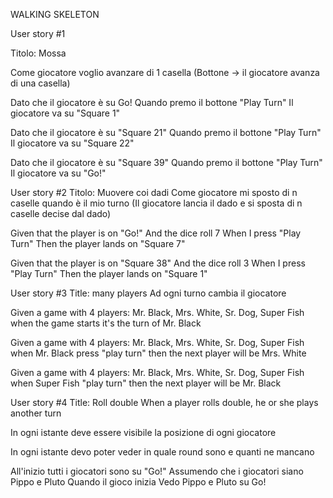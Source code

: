 
  WALKING SKELETON

User story #1

Titolo: Mossa

Come giocatore voglio avanzare di 1 casella
  (Bottone -> il giocatore avanza di una casella)

  Dato che il giocatore è su Go!
  Quando premo il bottone "Play Turn"
  Il giocatore va su "Square 1"

  Dato che il giocatore è su "Square 21"
  Quando premo il bottone "Play Turn"
  Il giocatore va su "Square 22"

  Dato che il giocatore è su "Square 39"
  Quando premo il bottone "Play Turn"
  Il giocatore va su "Go!"


User story #2
Titolo: Muovere coi dadi
Come giocatore mi sposto di n caselle quando è il mio turno
  (Il giocatore lancia il dado e si sposta di n caselle decise dal dado)

  Given that the player is on "Go!"
  And the dice roll 7
  When I press "Play Turn"
  Then the player lands on "Square 7"

  Given that the player is on "Square 38"
  And the dice roll 3
  When I press "Play Turn"
  Then the player lands on "Square 1"


User story #3
Title: many players
Ad ogni turno cambia il giocatore

  Given a game with 4 players: Mr. Black, Mrs. White, Sr. Dog, Super Fish
  when the game starts
  it's the turn of Mr. Black

  Given a game with 4 players: Mr. Black, Mrs. White, Sr. Dog, Super Fish
  when Mr. Black press "play turn"
  then the next player will be Mrs. White

  Given a game with 4 players: Mr. Black, Mrs. White, Sr. Dog, Super Fish
  when Super Fish "play turn"
  then the next player will be Mr. Black


User story #4
Title: Roll double
When a player rolls double, he or she plays another turn



In ogni istante deve essere visibile la posizione di ogni giocatore

In ogni istante devo poter veder in quale round sono e quanti ne mancano

All'inizio tutti i giocatori sono su "Go!"
  Assumendo che i giocatori siano Pippo e Pluto
  Quando il gioco inizia
  Vedo Pippo e Pluto su Go!




